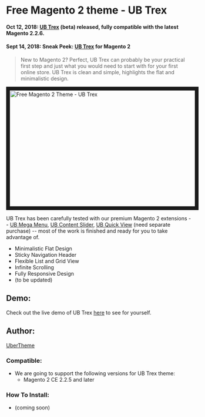# Free Magento 2 theme - UB Trex #

#### Oct 12, 2018: [UB Trex](http://bit.ly/2C8tnel) (beta) released, fully compatible with the latest Magento 2.2.6.
#### Sept 14, 2018: Sneak Peek: [UB Trex](http://bit.ly/2CV0PH6) for Magento 2

> New to Magento 2? Perfect, UB Trex can probably be your practical first step and just what you would need to start with for your first online store. UB Trex is clean and simple, highlights the flat and minimalistic design.

<a href="http://bit.ly/ub_trex" target="_blank"><img src="https://static.ubertheme.com/Products/ub_trex/trex-feature-1.png" 
alt="Free Magento 2 Theme - UB Trex" width="560" height="315" border="10" /></a>

UB Trex has been carefully tested with our premium Magento 2 extensions -- <a href="http://bit.ly/ub-megamenu" target="_blank">UB Mega Menu</a>, <a href="http://bit.ly/magento-2-Content-Slider" target="_blank">UB Content Slider</a>, <a href="http://bit.ly/ub-quickview" target="_blank">UB Quick View</a> (need separate purchase) -- most of the work is finished and ready for you to take advantage of. 

+ Minimalistic Flat Design
+ Sticky Navigation Header
+ Flexible List and Grid View
+ Infinite Scrolling
+ Fully Responsive Design
+ (to be updated)

## Demo:

Check out the live demo of UB Trex <a href="http://bit.ly/ub_trex_demo" target="_blank">here</a> to see for yourself. 

## Author: 

<a href="http://www.ubertheme.com" target="_blank" title="UberTheme">UberTheme</a>

### Compatible: ###
- We are going to support the following versions for UB Trex theme: 
    + Magento 2 CE 2.2.5 and later

### How To Install: ###
- (coming soon)
